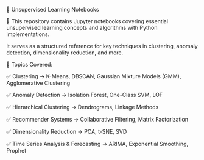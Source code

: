 🧠 Unsupervised Learning Notebooks

📌 This repository contains Jupyter notebooks covering essential unsupervised learning concepts and algorithms with Python implementations. 

  It serves as a structured reference for key techniques in clustering, anomaly detection, dimensionality reduction, and more.


📂 Topics Covered:

✅ Clustering → K-Means, DBSCAN, Gaussian Mixture Models (GMM), Agglomerative Clustering

✅ Anomaly Detection → Isolation Forest, One-Class SVM, LOF

✅ Hierarchical Clustering → Dendrograms, Linkage Methods

✅ Recommender Systems → Collaborative Filtering, Matrix Factorization

✅ Dimensionality Reduction → PCA, t-SNE, SVD

✅ Time Series Analysis & Forecasting → ARIMA, Exponential Smoothing, Prophet
